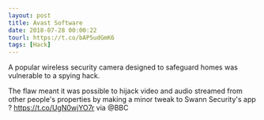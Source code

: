```yaml
---
layout: post
title: Avast Software
date: 2018-07-28 00:00:22
tourl: https://t.co/bAP5udGmK6
tags: [Hack]
---
```

A popular wireless security camera designed to safeguard homes was vulnerable to a spying hack.

The flaw meant it was possible to hijack video and audio streamed from other people's properties by making a minor tweak to Swann Security's app ? https://t.co/UgN0wjYO7r via @BBC